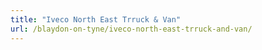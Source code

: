 ```yaml
---
title: "Iveco North East Trruck & Van"
url: /blaydon-on-tyne/iveco-north-east-trruck-and-van/
---
```

